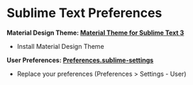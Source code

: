 # Sublime Text Preferences

__Material Design Theme: [Material Theme for Sublime Text 3][1]__

* Install Material Design Theme

__User Preferences: [Preferences.sublime-settings][3]__

* Replace your preferences (Preferences > Settings - User)

[1]: https://github.com/equinusocio/material-theme/releases
[2]: https://packagecontrol.io/packages/Material%20Theme
[3]: https://github.com/wesleyhf/sublime-text-preferences/blob/master/Preferences.sublime-settings

